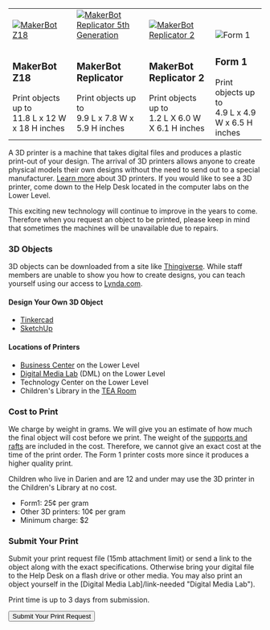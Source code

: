 <div class="table-responsive">
  <table class="table">
   <tbody>
   	<tr>
   		<td style="vertical-align:bottom">
   			<a href="http://store.makerbot.com/replicator-z18"><img class="img-responsive" alt="MakerBot Z18" title="MakerBot Z18 Credit: MakerBot®" src="/uploads/equipment/makerbot_z18.gif" /></a>
   		</td>
   		<td style="vertical-align:bottom">
   			<a href="http://store.makerbot.com/replicator"><img class="img-responsive" alt="MakerBot Replicator 5th Generation" title="MakerBot Replicator 5th Generation Credit: MakerBot®" src="/uploads/equipment/makerbot_replicator.gif" /></a>
   		</td>
   		<td style="vertical-align:bottom">
   			<a href="https://store.makerbot.com/replicator2.html"><img class="img-responsive" alt="MakerBot Replicator 2" src="/uploads/equipment/makerbot_replicator_2.gif" /></a>
   		</td>
   		<td style="vertical-align:bottom">
   			<img class="img-responsive" src="/uploads/equipment/form_1.gif" alt="Form 1" title="Form 1"/>
   		</td>
   	</tr>
   	<tr>
   		<td>
	   		<h3>MakerBot Z18</h3>
			Print objects up to
			<br />
			11.8 L x 12 W x 18 H inches
			</td>
   		<td>
	   		<h3>MakerBot Replicator</h3>
			Print objects up to
			<br /> 
			9.9 L x 7.8 W x 5.9 H inches
		</td>
		<td>
	   		<h3>MakerBot Replicator 2</h3>
			Print objects up to
			<br /> 
			1.2 L X 6.0 W X 6.1 H inches
		</td>
		<td>
	   		<h3>Form 1</h3>
			Print objects up to
			<br /> 
                        4.9 L x 4.9 W x 6.5 H inches
		</td>
   	</tr>
   </tbody>
  </table>
</div>

<div class="margin-bottom-20"></div>

A 3D printer is a machine that takes digital files and produces a plastic print-out of your design. The arrival of 3D printers allows anyone to create physical models their own designs without the need to send out to a special manufacturer. [Learn more](http://www.3dprinter.net/reference/what-is-3d-printing "Learn more about 3D Printers") about 3D printers. If you would like to see a 3D printer, come down to the Help Desk located in the computer labs on the Lower Level.

This exciting new technology will continue to improve in the years to come. Therefore when you request an object to be printed, please keep in mind that sometimes the machines will be unavailable due to repairs.

<div class="margin-bottom-30"></div>

<div class="row">

<div class="col-md-4">

### 3D Objects

3D objects can be downloaded from a site like [Thingiverse](http://thingiverse.com "Thingiverse"). While staff members are unable to show you how to create designs, you can teach yourself using our access to [Lynda.com](/link-needed "Lynda.com").

#### Design Your Own 3D Object

* [Tinkercad](http://tinkercad.com/ "Tinkercad")
* [SketchUp](http://www.sketchup.com/ "Sketch")


#### Locations of Printers

* [Business Center](/link-needed "Business Center") on the Lower Level
* [Digital Media Lab](/dml "Digital Media Lab") (DML) on the Lower Level
* Technology Center on the Lower Level
* Children's Library in the [TEA Room](/link-needed "TEA Room")	
</div>

<div class="col-md-4">

### Cost to Print

We charge by weight in grams. We will give you an estimate of how much the final object will cost before we print. The weight of the [supports and rafts](https://www.simplify3d.com/support/tutorials/rafts-skirts-and-brims/ "Supports and rafts") are included in the cost. Therefore, we cannot give an exact cost at the time of the print order. The Form 1 printer costs more since it produces a higher quality print.

Children who live in Darien and are 12 and under may use the 3D printer in the Children's Library at no cost.

* Form1: 25¢ per gram
* Other 3D printers: 10¢ per gram
* Minimum charge: $2

</div>
<div class="col-md-4">

### Submit Your Print

Submit your print request file (15mb attachment limit) or send a link to the object along with the exact specifications. Otherwise bring your digital file to the Help Desk on a flash drive or other media. You may also print an object yourself in the [Digital Media Lab]/link-needed "Digital Media Lab").

Print time is up to 3 days from submission.

<div class="margin-bottom-20"></div>

<a href="/page/3D-print-request"><button class="btn-u btn-u-lg btn-u-dark-blue btn-block" type="button">Submit Your Print Request</button></a>
</div>
</div>
<div class="margin-bottom-20"></div>